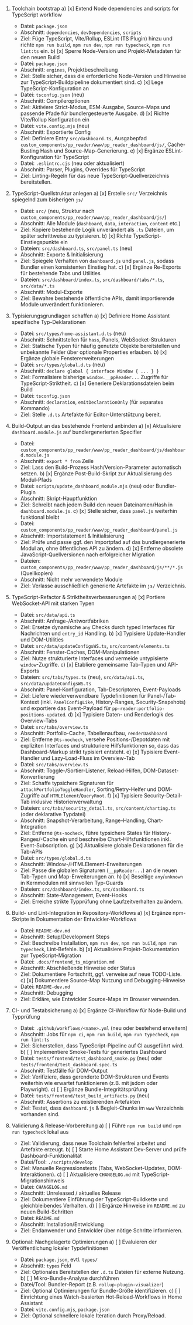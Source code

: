 1. Toolchain bootstrap
   a) [x] Extend Node dependencies and scripts for TypeScript workflow
      - Datei: `package.json`
      - Abschnitt: `dependencies`, `devDependencies`, `scripts`
      - Ziel: Füge TypeScript, Vite/Rollup, ESLint (TS Plugin) hinzu und richte `npm run build`, `npm run dev`, `npm run typecheck`, `npm run lint:ts` ein.
   b) [x] Sperre Node-Version und Projekt-Metadaten für den neuen Build
      - Datei: `package.json`
      - Abschnitt: `engines`, Projektbeschreibung
      - Ziel: Stelle sicher, dass die erforderliche Node-Version und Hinweise zur TypeScript-Buildpipeline dokumentiert sind.
   c) [x] Lege TypeScript-Konfiguration an
      - Datei: `tsconfig.json` (neu)
      - Abschnitt: Compileroptionen
      - Ziel: Aktiviere Strict-Modus, ESM-Ausgabe, Source-Maps und passende Pfade für bundlergesteuerte Ausgabe.
   d) [x] Richte Vite/Rollup Konfiguration ein
      - Datei: `vite.config.mjs` (neu)
      - Abschnitt: Exportierte Config
      - Ziel: Definiere Entry `src/dashboard.ts`, Ausgabepfad `custom_components/pp_reader/www/pp_reader_dashboard/js/`, Cache-Busting Hash und Source-Map-Generierung.
   e) [x] Ergänze ESLint-Konfiguration für TypeScript
      - Datei: `.eslintrc.cjs` (neu oder aktualisiert)
      - Abschnitt: Parser, Plugins, Overrides für TypeScript
      - Ziel: Linting-Regeln für das neue TypeScript-Quellverzeichnis bereitstellen.

2. TypeScript-Quellstruktur anlegen
   a) [x] Erstelle `src/` Verzeichnis spiegelnd zum bisherigen `js/`
      - Datei: `src/` (neu, Struktur nach `custom_components/pp_reader/www/pp_reader_dashboard/js/`)
      - Abschnitt: Alle Module (`dashboard`, `data`, `interaction`, `content` etc.)
      - Ziel: Kopiere bestehende Logik unverändert als `.ts` Dateien, um später schrittweise zu typisieren.
   b) [x] Richte TypeScript-Einstiegspunkte ein
      - Dateien: `src/dashboard.ts`, `src/panel.ts` (neu)
      - Abschnitt: Exporte & Initialisierung
      - Ziel: Spiegele Verhalten von `dashboard.js` und `panel.js`, sodass Bundler einen konsistenten Einstieg hat.
   c) [x] Ergänze Re-Exports für bestehende Tabs und Utilities
      - Dateien: `src/dashboard/index.ts`, `src/dashboard/tabs/*.ts`, `src/data/*.ts`
      - Abschnitt: Modul-Exporte
      - Ziel: Bewahre bestehende öffentliche APIs, damit importierende Module unverändert funktionieren.

3. Typisierungsgrundlagen schaffen
   a) [x] Definiere Home Assistant spezifische Typ-Deklarationen
      - Datei: `src/types/home-assistant.d.ts` (neu)
      - Abschnitt: Schnittstellen für `hass`, Panels, WebSocket-Strukturen
      - Ziel: Statische Typen für häufig genutzte Objekte bereitstellen und unbekannte Felder über optionale Properties erlauben.
   b) [x] Ergänze globale Fenstererweiterungen
      - Datei: `src/types/global.d.ts` (neu)
      - Abschnitt: `declare global { interface Window { ... } }`
      - Ziel: Formalisiere bisherige `window.__ppReader...` Zugriffe für TypeScript-Striktheit.
   c) [x] Generiere Deklarationsdateien beim Build
      - Datei: `tsconfig.json`
      - Abschnitt: `declaration`, `emitDeclarationOnly` (für separates Kommando)
      - Ziel: Stelle `.d.ts` Artefakte für Editor-Unterstützung bereit.

4. Build-Output an das bestehende Frontend anbinden
   a) [x] Aktualisiere `dashboard.module.js` auf bundlergenerierten Specifier
      - Datei: `custom_components/pp_reader/www/pp_reader_dashboard/js/dashboard.module.js`
      - Abschnitt: `export * from` Zeile
      - Ziel: Lass den Build-Prozess Hash/Version-Parameter automatisch setzen.
   b) [x] Ergänze Post-Build-Skript zur Aktualisierung des Modul-Pfads
      - Datei: `scripts/update_dashboard_module.mjs` (neu) oder Bundler-Plugin
      - Abschnitt: Skript-Hauptfunktion
      - Ziel: Schreibt nach jedem Build den neuen Dateinamen/Hash in `dashboard.module.js`.
   c) [x] Stelle sicher, dass `panel.js` weiterhin funktional bleibt
      - Datei: `custom_components/pp_reader/www/pp_reader_dashboard/panel.js`
      - Abschnitt: Importstatement & Initialisierung
      - Ziel: Prüfe und passe ggf. den Importpfad auf das bundlergenerierte Modul an, ohne öffentliches API zu ändern.
   d) [x] Entferne obsolete JavaScript-Quellversionen nach erfolgreicher Migration
      - Dateien: `custom_components/pp_reader/www/pp_reader_dashboard/js/**/*.js` (Quellkopien)
      - Abschnitt: Nicht mehr verwendete Module
      - Ziel: Verlasse ausschließlich generierte Artefakte im `js/` Verzeichnis.

5. TypeScript-Refactor & Striktheitsverbesserungen
   a) [x] Portiere WebSocket-API mit starken Typen
      - Datei: `src/data/api.ts`
      - Abschnitt: Anfrage-/Antwortfabriken
      - Ziel: Ersetze dynamische `any` Checks durch typed Interfaces für Nachrichten und `entry_id` Handling.
   b) [x] Typisiere Update-Handler und DOM-Utilities
      - Datei: `src/data/updateConfigsWS.ts`, `src/content/elements.ts`
      - Abschnitt: Fenster-Caches, DOM-Manipulationen
      - Ziel: Nutze strukturierte Interfaces und vermeide untypisierte `window`-Zugriffe.
   c) [x] Etabliere gemeinsame Tab-Typen und API-Exports
      - Dateien: `src/tabs/types.ts` (neu), `src/data/api.ts`, `src/data/updateConfigsWS.ts`
      - Abschnitt: Panel-Konfiguration, Tab-Descriptoren, Event-Payloads
      - Ziel: Liefere wiederverwendbare Typdefinitionen für Panel-/Tab-Kontext (inkl. `PanelConfigLike`, History-Ranges, Security-Snapshots) und exportiere das Event-Payload für `pp-reader:portfolio-positions-updated`.
   d) [x] Typisiere Daten- und Renderlogik des Overview-Tabs
      - Datei: `src/tabs/overview.ts`
      - Abschnitt: Portfolio-Cache, Tabellenaufbau, `renderDashboard`
      - Ziel: Entferne `@ts-nocheck`, versehe Positions-/Depotdaten mit expliziten Interfaces und strukturiere Hilfsfunktionen so, dass das Dashboard-Markup strikt typisiert entsteht.
   e) [x] Typisiere Event-Handler und Lazy-Load-Fluss im Overview-Tab
      - Datei: `src/tabs/overview.ts`
      - Abschnitt: Toggle-/Sortier-Listener, Reload-Hilfen, DOM-Dataset-Konvertierung
      - Ziel: Schaffe typsichere Signaturen für `attachPortfolioToggleHandler`, Sorting/Retry-Helfer und DOM-Zugriffe auf `HTMLElement`/`QueryRoot`.
   f) [x] Typisiere Security-Detail-Tab inklusive Historienverwaltung
      - Dateien: `src/tabs/security_detail.ts`, `src/content/charting.ts` (oder deklarative Typdatei)
      - Abschnitt: Snapshot-Verarbeitung, Range-Handling, Chart-Integration
      - Ziel: Entferne `@ts-nocheck`, führe typsichere States für History-Ranges/-Cache ein und beschreibe Chart-Hilfsfunktionen inkl. Event-Subscription.
   g) [x] Aktualisiere globale Deklarationen für die Tab-APIs
      - Datei: `src/types/global.d.ts`
      - Abschnitt: Window-/HTMLElement-Erweiterungen
      - Ziel: Passe die globalen Signaturen (`__ppReader...`) an die neuen Tab-Typen und Map-Erweiterungen an.
   h) [x] Beseitige `any`/`unknown` in Kernmodulen mit sinnvollen Typ-Guards
      - Dateien: `src/dashboard/index.ts`, `src/dashboard.ts`
      - Abschnitt: State-Management, Event-Hooks
      - Ziel: Erreiche strikte Typprüfung ohne Laufzeitverhalten zu ändern.

6. Build- und Lint-Integration in Repository-Workflows
   a) [x] Ergänze npm-Skripte in Dokumentation der Entwickler-Workflows
      - Datei: `README-dev.md`
      - Abschnitt: Setup/Development Steps
      - Ziel: Beschreibe Installation, `npm run dev`, `npm run build`, `npm run typecheck`, Lint-Befehle.
   b) [x] Aktualisiere Projekt-Dokumentation zur TypeScript-Migration
      - Datei: `.docs/frontend_ts_migration.md`
      - Abschnitt: Abschließende Hinweise oder Status
      - Ziel: Dokumentiere Fortschritt, ggf. verweise auf neue TODO-Liste.
   c) [x] Dokumentiere Source-Map Nutzung und Debugging-Hinweise
      - Datei: `README-dev.md`
      - Abschnitt: Debugging
      - Ziel: Erkläre, wie Entwickler Source-Maps im Browser verwenden.

7. CI- und Testabsicherung
   a) [x] Ergänze CI-Workflow für Node-Build und Typprüfung
      - Datei: `.github/workflows/<name>.yml` (neu oder bestehend erweitern)
      - Abschnitt: Jobs für `npm ci`, `npm run build`, `npm run typecheck`, `npm run lint:ts`
      - Ziel: Sicherstellen, dass TypeScript-Pipeline auf CI ausgeführt wird.
   b) [ ] Implementiere Smoke-Tests für generiertes Dashboard
      - Datei: `tests/frontend/test_dashboard_smoke.py` (neu) oder `tests/frontend/test_dashboard.spec.ts`
      - Abschnitt: Testfälle für DOM-Output
      - Ziel: Verifiziere, dass gerenderte DOM-Strukturen und Events weiterhin wie erwartet funktionieren (z.B. mit jsdom oder Playwright).
   c) [ ] Ergänze Bundle-Integritätsprüfung
      - Datei: `tests/frontend/test_build_artifacts.py` (neu)
      - Abschnitt: Assertions zu existierenden Artefakten
      - Ziel: Testet, dass `dashboard.js` & Begleit-Chunks im `www` Verzeichnis vorhanden sind.

8. Validierung & Release-Vorbereitung
   a) [ ] Führe `npm run build` und `npm run typecheck` lokal aus
      - Ziel: Validierung, dass neue Toolchain fehlerfrei arbeitet und Artefakte erzeugt.
   b) [ ] Starte Home Assistant Dev-Server und prüfe Dashboard-Funktionalität
      - Datei/Tool: `./scripts/develop`
      - Ziel: Manuelle Regressionstests (Tabs, WebSocket-Updates, DOM-Interaktionen).
   c) [ ] Aktualisiere `CHANGELOG.md` mit TypeScript-Migrationshinweis
      - Datei: `CHANGELOG.md`
      - Abschnitt: Unreleased / aktuelles Release
      - Ziel: Dokumentiere Einführung der TypeScript-Buildkette und gleichbleibendes Verhalten.
   d) [ ] Ergänze Hinweise im `README.md` zu neuen Build-Schritten
      - Datei: `README.md`
      - Abschnitt: Installation/Entwicklung
      - Ziel: Endanwender und Entwickler über nötige Schritte informieren.

9. Optional: Nachgelagerte Optimierungen
   a) [ ] Evaluieren der Veröffentlichung lokaler Typdefinitionen
      - Datei: `package.json`, evtl. `types/`
      - Abschnitt: `types` Feld
      - Ziel: Optionales Bereitstellen der `.d.ts` Dateien für externe Nutzung.
   b) [ ] Mikro-Bundle-Analyse durchführen
      - Datei/Tool: Bundler-Report (z.B. `rollup-plugin-visualizer`)
      - Ziel: Optional Optimierungen für Bundle-Größe identifizieren.
   c) [ ] Einrichtung eines Watch-basierten Hot-Reload-Workflows in Home Assistant
      - Datei: `vite.config.mjs`, `package.json`
      - Ziel: Optional schnellere lokale Iteration durch Proxy/Reload.
